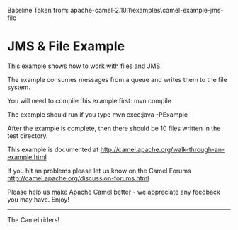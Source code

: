 Baseline Taken from: apache-camel-2.10.1\examples\camel-example-jms-file

JMS & File Example
==================

This example shows how to work with files and JMS. 

The example consumes messages from a queue and writes them to the file
system.
  
You will need to compile this example first:
  mvn compile
  
The example should run if you type
  mvn exec:java -PExample

After the example is complete, then there should be 10 files written
in the test directory.

This example is documented at
  http://camel.apache.org/walk-through-an-example.html

If you hit an problems please let us know on the Camel Forums
  http://camel.apache.org/discussion-forums.html

Please help us make Apache Camel better - we appreciate any feedback you may
have.  Enjoy!

------------------------
The Camel riders!



